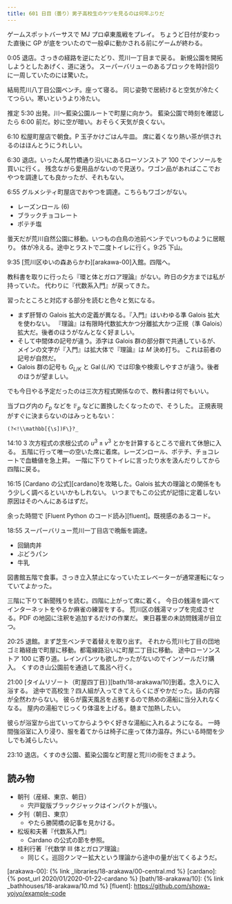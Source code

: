 ```yaml
---
title: 601 日目（曇り）男子高校生のケツを見るのは何年ぶりだ
---
```


ゲームスポットバーサスで MJ プロ卓東風戦をプレイ。
ちょうど日付が変わった直後に GP が底をついたので一般卓に動かされる前にゲームが終わる。

0:05 退店。さっきの経路を逆にたどり、荒川一丁目まで戻る。
新規公園を開拓しようとしたあげく、道に迷う。
スーパーバリューのあるブロックを時計回りに一周していたのには驚いた。

結局荒川八丁目公園ベンチ。座って寝る。
同じ姿勢で居続けると空気が冷たくてつらい。寒いというより冷たい。

推定 5:30 出発。川～藍染公園ルートで町屋に向かう。
藍染公園で時刻を確認したら 6:00 前だ。妙に空が暗い。おそらく天気が良くない。

6:10 松屋町屋店で朝食。P 玉子かけごはん牛皿。
席に着くなり熱い茶が供されるのはほんとうにうれしい。

6:30 退店。いったん尾竹橋通り沿いにあるローソンストア 100 でインソールを買いに行く。
残念ながら愛用品がないので見送り。ワゴン品があればここでおやつを調達しても良かったが、それもない。

6:55 グルメシティ町屋店でおやつを調達。こちらもワゴンがない。

* レーズンロール (6)
* ブラックチョコレート
* ポテチ塩

曇天だが荒川自然公園に移動。いつもの白鳥の池前ベンチでいつものように居眠り。
体が冷える。途中とラストで二度トイレに行く。9:25 下山。

9:35 [荒川区ゆいの森あらかわ][arakawa-00]入館。四階へ。

教科書を取りに行ったら『環と体とガロア理論』がない。昨日の夕方までは私が持っていた。
代わりに『代数系入門』が戻ってきた。

習ったところと対応する部分を読むと色々と気になる。

* まず肝腎の Galois 拡大の定義が異なる。『入門』はいわゆる準 Galois 拡大を使わない。
 『理論』は有限時代数拡大かつ分離拡大かつ正規（準 Galois）拡大だ。後者のほうがなんとなく好ましい。
* そして中間体の記号が違う。添字は Galois 群の部分群で共通しているが、メインの文字が『入門』は拡大体で『理論』は $M$ 決め打ち。
  これは前者の記号が自然だ。
* Galois 群の記号も $G_{L/K}$ と $\operatorname{Gal}(L/K)$ では印象や検索しやすさが違う。後者のほうが望ましい。

でも今日やる予定だったのは三次方程式関係なので、教科書は何でもいい。

当ブログ内の $F_p$ などを $\mathbb F_p$ などに置換したくなったので、そうした。
正規表現がすぐに決まらないのはみっともない：

```regex
(?<!\\mathbb[{\s])F\}?_
```

14:10 3 次方程式の求根公式の $u^3 \pm v^3$ とかを計算するところで疲れて休憩に入る。
五階に行って唯一の空いた席に着席。レーズンロール、ポテチ、チョコレートで血糖値を急上昇。
一階に下りてトイレに言ったり水を汲んだりしてから四階に戻る。

16:15 [Cardano の公式][cardano]を攻略した。Galois 拡大の理論との関係をもう少しく調べるといいかもしれない。
いつまでもこの公式が記憶に定着しない原因はそのへんにあるはずだ。

余った時間で [Fluent Python のコード読み][fluent]。既視感のあるコード。

18:55 スーパーバリュー荒川一丁目店で晩飯を調達。

* 回鍋肉丼
* ぶどうパン
* 牛乳

図書館五階で食事。さっき立入禁止になっていたエレベーターが通常運転になっていてよかった。

三階に下りて新聞残りを読む。四階に上がって席に着く。
今日の銭湯を調べてインターネットをやるか麻雀の練習をする。
荒川区の銭湯マップを完成させる。PDF の地図に注釈を追加するだけの作業だ。
東日暮里の未訪問銭湯が目立つ。

20:25 退館。まず芝生ベンチで着替えを取り出す。
それから荒川七丁目の団地ゴミ箱経由で町屋に移動。都電線路沿いに町屋二丁目に移動。
途中ローソンストア 100 に寄り道。レインパンツも欲しかったがないのでインソールだけ購入。
くすのき山公園前を通過して風呂へ行く。

21:00 [タイムリゾート（町屋四丁目）][bath/18-arakawa/10]到着。念入りに入浴する。
途中で高校生？四人組が入ってきてえらくにぎやかだった。話の内容が全然わからない。
彼らが露天風呂を占拠するので熱めの湯船に当分入れなくなる。
屋内の湯船でじっくり体温を上げる。髄まで加熱したい。

彼らが浴室から出ていってからようやく好きな湯船に入れるようになる。
一時間強浴室に入り浸り、服を着てからは椅子に座って体力温存。外にいる時間を少しでも減らしたい。

23:10 退店。くすのき公園、藍染公園など町屋と荒川の街をさまよう。

## 読み物

* 朝刊（産経、東京、朝日）
  * 宍戸錠版ブラックジャックはインパクトが強い。
* 夕刊（朝日、東京）
  * やたら勝鬨橋の記事を見かける。
* 松坂和夫著『代数系入門』
  * Cardano の公式の節を参照。
* 桂利行著『代数学 III 体とガロア理論』
  * 同じく。巡回クンマー拡大という理論から途中の量が出てくるようだ。

[arakawa-00]: {% link _libraries/18-arakawa/00-central.md %}
[cardano]: {% post_url 2020/01/2020-01-22-cardano %}
[bath/18-arakawa/10]: {% link _bathhouses/18-arakawa/10.md %}
[fluent]: <https://github.com/showa-yojyo/example-code>
